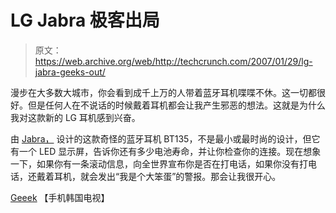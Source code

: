 # LG Jabra 极客出局

> 原文：<https://web.archive.org/web/http://techcrunch.com/2007/01/29/lg-jabra-geeks-out/>

漫步在大多数大城市，你会看到成千上万的人带着蓝牙耳机喋喋不休。这一切都很好。但是任何人在不说话的时候戴着耳机都会让我产生邪恶的想法。这就是为什么我对这款新的 LG 耳机感到兴奋。

由 [Jabra，](https://web.archive.org/web/20201205234920/https://crunchbase.com/organization/jabra) 设计的这款奇怪的蓝牙耳机 BT135，不是最小或最时尚的设计，但它有一个 LED 显示屏，告诉你还有多少电池寿命，并让你检查你的连接。现在想象一下，如果你有一条滚动信息，向全世界宣布你是否在打电话，如果你没有打电话，还戴着耳机，就会发出“我是个大笨蛋”的警报。那会让我很开心。

[Geeek](https://web.archive.org/web/20201205234920/http://wow.telecomskorea.com/index.php?option=com_content&task=view&id=497&Itemid=50) 【手机韩国电视】
